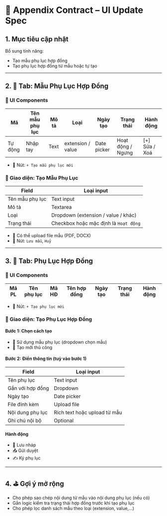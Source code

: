 # 📎 Appendix Contract – UI Update Spec

## 1. Mục tiêu cập nhật

Bổ sung tính năng:
- Tạo mẫu phụ lục hợp đồng
- Tạo phụ lục hợp đồng từ mẫu hoặc tự tạo

---

## 2. 📄 Tab: Mẫu Phụ Lục Hợp Đồng

### 🧩 UI Components

| Mã | Tên mẫu phụ lục | Mô tả | Loại | Ngày tạo | Trạng thái | Hành động |
|----|------------------|-------|------|-----------|-------------|-----------|
| Tự động | Nhập tay | Text | extension / value | Date picker | Hoạt động / Ngưng | [+] Sửa / Xoá |

- 🔘 Nút: `+ Tạo mẫu phụ lục mới`

### 📝 Giao diện: Tạo Mẫu Phụ Lục

| Field | Loại input |
|-------|------------|
| Tên mẫu phụ lục | Text input |
| Mô tả | Textarea |
| Loại | Dropdown (extension / value / khác) |
| Trạng thái | Checkbox hoặc mặc định là `Hoạt động` |

- 📎 Có thể upload file mẫu (PDF, DOCX)
- 🔘 Nút: `Lưu mẫu`, `Huỷ`

---

## 3. 📄 Tab: Phụ Lục Hợp Đồng

### 🧩 UI Components

| Mã PL | Tên phụ lục | Mã HĐ | Tên hợp đồng | Ngày tạo | Trạng thái | Hành động |
|-------|-------------|-------|---------------|-----------|-------------|-----------|

- 🔘 Nút: `+ Tạo phụ lục mới`

### 📝 Giao diện: Tạo Phụ Lục Hợp Đồng

#### Bước 1: Chọn cách tạo
- 🔘 Sử dụng mẫu phụ lục (dropdown chọn mẫu)
- 🔘 Tạo mới thủ công

#### Bước 2: Điền thông tin (tuỳ vào bước 1)

| Field | Loại input |
|-------|------------|
| Tên phụ lục | Text input |
| Gắn với hợp đồng | Dropdown |
| Ngày tạo | Date picker |
| File đính kèm | Upload file |
| Nội dung phụ lục | Rich text hoặc upload từ mẫu |
| Ghi chú nội bộ | Optional |

#### Hành động
- 💾 Lưu nháp
- 📤 Gửi duyệt
- ✍️ Ký phụ lục

---

## 4. ⛳ Gợi ý mở rộng

- Cho phép sao chép nội dung từ mẫu vào nội dung phụ lục (nếu có)
- Gắn logic kiểm tra trạng thái hợp đồng trước khi tạo phụ lục
- Cho phép lọc danh sách mẫu theo loại (extension, value,...)
